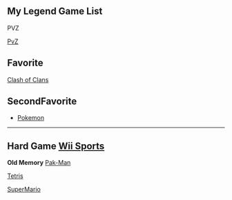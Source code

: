My Legend Game List
---
PVZ

[PvZ](https://en.wikipedia.org/wiki/Plants_vs._Zombies_2)

**Favorite**
---
[Clash of Clans](https://en.wikipedia.org/wiki/Clash_of_Clans)

**SecondFavorite**
---
- [Pokemon](https://en.wikipedia.org/wiki/Pok%C3%A9mon)
---
**Hard Game**
[Wii Sports](https://en.wikipedia.org/wiki/Wii_Sports)
---
**Old Memory**
[Pak-Man](https://en.wikipedia.org/wiki/Pac-Man)

[Tetris](https://en.wikipedia.org/wiki/Tetris)

[SuperMario](https://en.wikipedia.org/wiki/Super_Mario)

